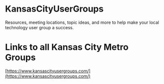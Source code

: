 # KansasCityUserGroups
Resources, meeting locations, topic ideas, and more to help make your local technology user group a success.

# Links to all Kansas City Metro Groups
[https://www.kansascityusergroups.com/](https://www.kansascityusergroups.com/)
